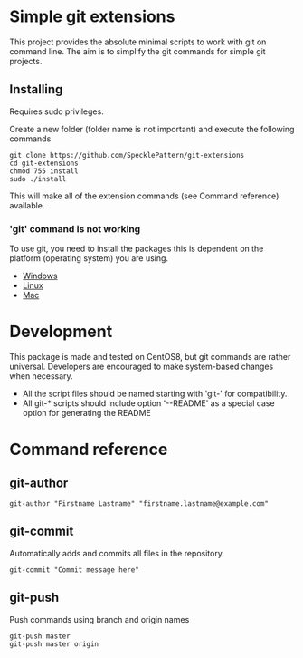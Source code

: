 # Simple git extensions

This project provides the absolute minimal scripts to work with git on command line. The aim is to simplify the git commands for simple git projects.

## Installing

Requires sudo privileges.

Create a new folder (folder name is not important) and execute the following commands 

```
git clone https://github.com/SpecklePattern/git-extensions
cd git-extensions
chmod 755 install
sudo ./install
```

This will make all of the extension commands (see Command reference) available.

### 'git' command is not working

To use git, you need to install the packages this is dependent on the platform (operating system) you are using.

* [Windows](https://www.google.com/search?q=Windows+install+git)
* [Linux](https://www.google.com/search?q=linux+install+git)
* [Mac](https://www.google.com/search?q=Mac+install+git)

# Development

This package is made and tested on CentOS8, but git commands are rather universal. Developers are encouraged to make system-based changes when necessary.

* All the script files should be named starting with 'git-' for compatibility.
* All git-* scripts should include option '--README' as a special case option for generating the README

# Command reference
## git-author
```
git-author "Firstname Lastname" "firstname.lastname@example.com"
```
## git-commit
Automatically adds and commits all files in the repository.
```
git-commit "Commit message here"
```
## git-push
Push commands using branch and origin names
```
git-push master
git-push master origin
```
